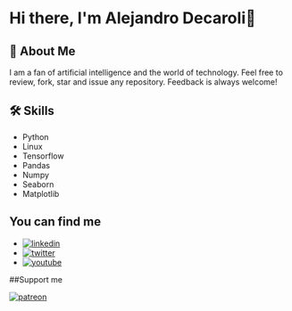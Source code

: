 # Hi there, I'm Alejandro Decaroli👋

## 🚀 About Me

I am a fan of artificial intelligence and the world of technology. Feel free to review, fork, star and issue any repository. Feedback is always welcome!

## 🛠 Skills

- Python 
- Linux 
- Tensorflow 
- Pandas 
- Numpy 
- Seaborn 
- Matplotlib 

## You can find me

- [![linkedin](https://img.shields.io/badge/linkedin-0A66C2?style=for-the-badge&logo=linkedin&logoColor=white)](https://www.linkedin.com/in/alejandro-decaroli-b5a730179/)
- [![twitter](https://img.shields.io/badge/twitter-1DA1F2?style=for-the-badge&logo=twitter&logoColor=white)](https://twitter.com/Ale_Decaroli)
- [![youtube](https://img.shields.io/badge/Youtube-%23FF0000?style=for-the-badge)](www.youtube.com/@IAconAlejandro)

##Support me

[![patreon](https://img.shields.io/badge/Patreon-%23FF5900?style=for-the-badge)](https://patreon.com/IAconAlejandro)



